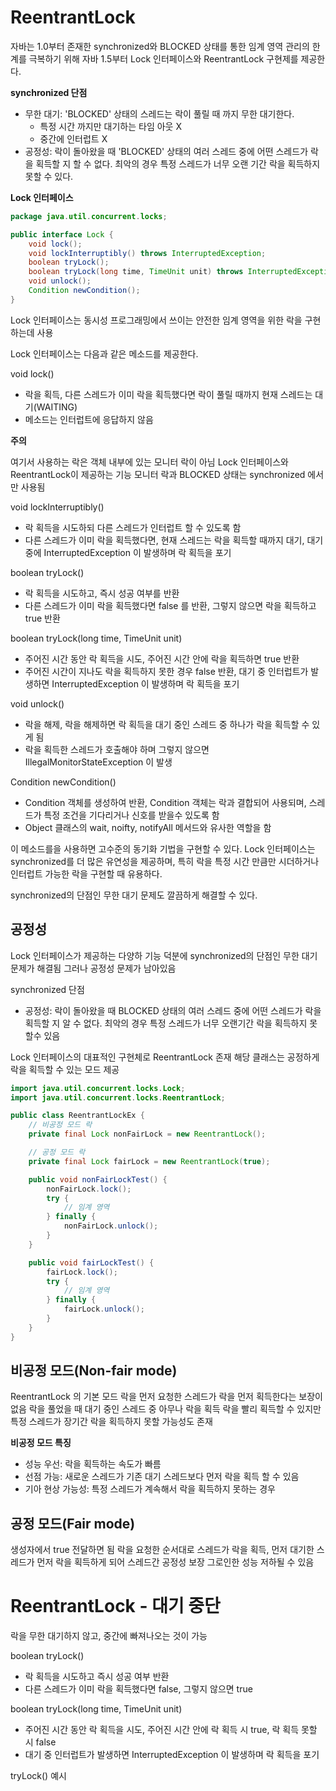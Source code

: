 # ReentrantLock

자바는 1.0부터 존재한 synchronized와 BLOCKED 상태를 통한 임계 영역 관리의 한계를 극복하기 위해 자바 1.5부터 Lock 인터페이스와 ReentrantLock 구현제를 제공한다.

**synchronized 단점**
- 무한 대기: 'BLOCKED' 상태의 스레드는 락이 풀릴 때 까지 무한 대기한다.
    - 특정 시간 까지만 대기하는 타임 아웃 X
    - 중간에 인터럽트 X
- 공정성: 락이 돌아왔을 때 'BLOCKED' 상태의 여러 스레드 중에 어떤 스레드가 락을 획득할 지 할 수 없다. 최악의 경우 특정 스레드가 너무 오랜 기간 락을 획득하지 못할 수 있다.

**Lock 인터페이스**

```java
package java.util.concurrent.locks;

public interface Lock {
    void lock();
    void lockInterruptibly() throws InterruptedException;
    boolean tryLock();
    boolean tryLock(long time, TimeUnit unit) throws InterruptedException;
    void unlock();
    Condition newCondition();
}
```

Lock 인터페이스는 동시성 프로그래밍에서 쓰이는 안전한 임계 영역을 위한 락을 구현하는데 사용

Lock 인터페이스는 다음과 같은 메소드를 제공한다. 

void lock()
- 락을 획득, 다른 스레드가 이미 락을 획득했다면 락이 풀릴 때까지 현재 스레드는 대기(WAITING)
- 메소드는 인터럽트에 응답하지 않음

**주의**

여기서 사용하는 락은 객체 내부에 있는 모니터 락이 아님
Lock 인터페이스와 ReentrantLock이 제공하는 기능
모니터 락과 BLOCKED 상태는 synchronized 에서만 사용됨

void lockInterruptibly() 
- 락 획득을 시도하되 다른 스레드가 인터럽트 할 수 있도록 함
- 다른 스레드가 이미 락을 획득했다면, 현재 스레드는 락을 획득할 때까지 대기, 대기 중에 InterruptedException 이 발생하며 락 획득을 포기

boolean tryLock()
- 락 획득을 시도하고, 즉시 성공 여부를 반환
- 다른 스레드가 이미 락을 획득했다면 false 를 반환, 그렇지 않으면 락을 획득하고 true 반환

boolean tryLock(long time, TimeUnit unit)
- 주어진 시간 동안 락 획득을 시도, 주어진 시간 안에 락을 획득하면 true 반환
- 주어진 시간이 지나도 락을 획득하지 못한 경우 false 반환, 대기 중 인터럽트가 발생하면 InterruptedException 이 발생하며 락 획득을 포기

void unlock()
- 락을 해제, 락을 해제하면 락 획득을 대기 중인 스레드 중 하나가 락을 획득할 수 있게 됨
- 락을 획득한 스레드가 호출해야 하며 그렇지 않으면 IllegalMonitorStateException 이 발생

Condition newCondition()
- Condition 객체를 생성하여 반환, Condition 객체는 락과 결합되어 사용되며, 스레드가 특정 조건을 기다리거나 신호를 받을수 있도록 함
- Object 클래스의 wait, noifty, notifyAll 메서드와 유사한 역할을 함

이 메소드를을 사용하면 고수준의 동기화 기법을 구현할 수 있다.
Lock 인터페이스는 synchronized를 더 많은 유연성을 제공하며, 특히 락을 특정 시간 만큼만 시더하거나 인터럽트 가능한 락을 구현할 때 유용하다.

synchronized의 단점인 무한 대기 문제도 깔끔하게 해결할 수 있다.

## 공정성

Lock 인터페이스가 제공하는 다양하 기능 덕분에 synchronized의 단점인 무한 대기 문제가 해결됨
그러나 공정성 문제가 남아있음

synchronized 단점
- 공정성: 락이 돌아왔을 때 BLOCKED  상태의 여러 스레드 중에 어떤 스레드가 락을 획득할 지 알 수 없다. 최악의 경우 특정 스레드가 너무 오랜기간 락을 획득하지 못 할수 있음
 
Lock 인터페이스의 대표적인 구현체로 ReentrantLock 존재
해당 클래스는 공정하게 락을 획득할 수 있는 모드 제공

```java
import java.util.concurrent.locks.Lock;
import java.util.concurrent.locks.ReentrantLock;

public class ReentrantLockEx {
    // 비공정 모드 락
    private final Lock nonFairLock = new ReentrantLock();

    // 공정 모드 락
    private final Lock fairLock = new ReentrantLock(true);

    public void nonFairLockTest() {
        nonFairLock.lock();
        try {
            // 임계 영역
        } finally {
            nonFairLock.unlock();
        }
    }

    public void fairLockTest() {
        fairLock.lock();
        try {
            // 임계 영역
        } finally {
            fairLock.unlock();
        }
    }
}
```

## 비공정 모드(Non-fair mode)

ReentrantLock 의 기본 모드
락을 먼저 요청한 스레드가 락을 먼저 획득한다는 보장이 없음
락을 풀었을 때 대기 중인 스레드 중 아무나 락을 획득
락을 빨리 획득할 수 있지만 특정 스레드가 장기간 락을 획득하지 못할 가능성도 존재

**비공정 모드 특징**
- 성능 우선: 락을 획득하는 속도가 빠름
- 선점 가능: 새로운 스레드가 기존 대기 스레드보다 먼저 락을 획득 할 수 있음
- 기아 현상 가능성: 특정 스레드가 계속해서 락을 획득하지 못하는 경우

## 공정 모드(Fair mode)

생성자에서 true 전달하면 됨
락을 요청한 순서대로 스레드가 락을 획득, 먼저 대기한 스레드가 먼저 락을 획득하게 되어 스레드간 공정성 보장
그로인한 성능 저하될 수 있음

# ReentrantLock - 대기 중단

락을 무한 대기하지 않고, 중간에 빠져나오는 것이 가능

boolean tryLock()
- 락 획득을 시도하고 즉시 성공 여부 반환
- 다른 스레드가 이미 락을 획득했다면 false, 그렇지 않으면 true

boolean tryLock(long time, TimeUnit unit)
- 주어진 시간 동안 락 획득을 시도, 주어진 시간 안에 락 획득 시 true, 락 획득 못할 시 false
- 대기 중 인터럽트가 발생하면 InterruptedException 이 발생하며 락 획득을 포기

tryLock() 예시

